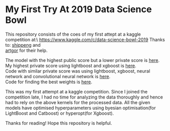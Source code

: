 # My First Try At 2019 Data Science Bowl 
This repository consists of the coes of my first attept at a kaggle competition at:\ 
https://www.kaggle.com/c/data-science-bowl-2019 
Thanks to: 
[shippeng](https://www.kaggle.com/shippeng/convert-to-regression-classification) and \
[artgor](https://www.kaggle.com/artgor/quick-and-dirty-regression) for their help.

The model with the highest public score but a lower private score is [here](Overfit.ipynb).\
My highest private score using lightboost and xgboost is [here](Highest_Score_0.ipynb).\
Code with similar private score was using lightboost, xgboost, neural network and convolutional neural network is [here](Highest_Score_1.ipynb).\
Code for finding the best weights is [here](weights_calculation.ipynb).

This was my first attempt at a kaggle competition. Since I joined the competition late, I had no time for analyzing the data thoroughly and hence had to rely on the above kernels for the processed data. All the given models have optimised hyperparameters using byesian optimisation(for LightBoost and Catboost) or hyperopt(for Xgboost).

Thanks for reading!
Hope this repository is helpful.




